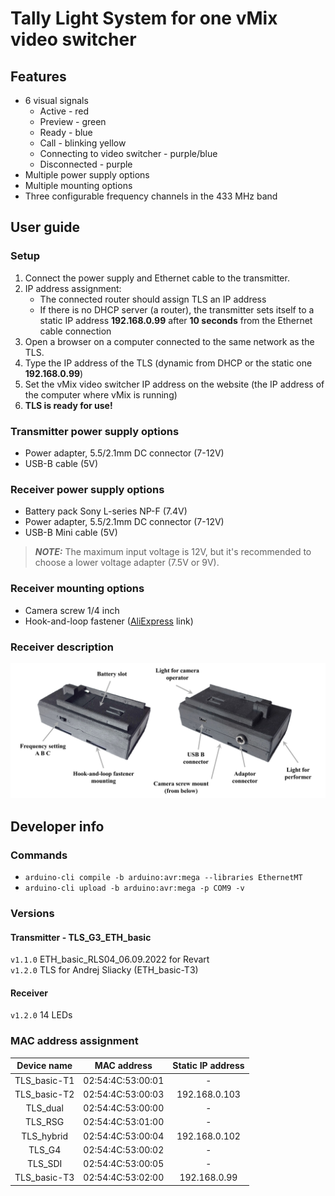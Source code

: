 # Tally Light System for one vMix video switcher
## Features
* 6 visual signals
    * Active - red
    * Preview - green
    * Ready - blue
    * Call - blinking yellow
    * Connecting to video switcher - purple/blue
    * Disconnected - purple
* Multiple power supply options
* Multiple mounting options
* Three configurable frequency channels in the 433 MHz band

## User guide
### Setup
1. Connect the power supply and Ethernet cable to the transmitter.
2. IP address assignment:
    * The connected router should assign TLS an IP address
    * If there is no DHCP server (a router), the transmitter sets itself to a static IP address **192.168.0.99** after **10 seconds** from the Ethernet cable connection
3. Open a browser on a computer connected to the same network as the TLS.
4. Type the IP address of the TLS (dynamic from DHCP or the static one **192.168.0.99**)
5. Set the vMix video switcher IP address on the website (the IP address of the computer where vMix is running)
6. **TLS is ready for use!**

### Transmitter power supply options
* Power adapter, 5.5/2.1mm DC connector (7-12V)
* USB-B cable (5V)

### Receiver power supply options
* Battery pack Sony L-series NP-F (7.4V)
* Power adapter, 5.5/2.1mm DC connector (7-12V)
* USB-B Mini cable (5V)

> **_NOTE:_** The maximum input voltage is 12V, but it's recommended to choose a lower voltage adapter (7.5V or 9V).

### Receiver mounting options
* Camera screw 1/4 inch
* Hook-and-loop fastener ([AliExpress](https://www.aliexpress.com/item/4000402019602.html?spm=a2g0o.cart.0.0.125638damhasXE&mp=1) link)

### Receiver description
![](Receiver_LQ.jpg)

## Developer info
### Commands
* ```arduino-cli compile -b arduino:avr:mega --libraries EthernetMT```
* ```arduino-cli upload -b arduino:avr:mega -p COM9 -v```

### Versions
#### Transmitter - TLS_G3_ETH_basic 
```v1.1.0``` ETH_basic_RLS04_06.09.2022 for Revart   
```v1.2.0``` TLS for Andrej Sliacky (ETH_basic-T3)
#### Receiver
```v1.2.0``` 14 LEDs

### MAC address assignment

|  Device name |    MAC address    | Static IP address |
|:------------:|:-----------------:|:-----------------:|
| TLS_basic-T1 | 02:54:4C:53:00:01 |         -         |
| TLS_basic-T2 | 02:54:4C:53:00:03 |   192.168.0.103   |
|   TLS_dual   | 02:54:4C:53:00:00 |         -         |
|    TLS_RSG   | 02:54:4C:53:01:00 |         -         |
|  TLS_hybrid  | 02:54:4C:53:00:04 |   192.168.0.102   |
|    TLS_G4    | 02:54:4C:53:00:02 |         -         |
|    TLS_SDI   | 02:54:4C:53:00:05 |         -         |
| TLS_basic-T3 | 02:54:4C:53:02:00 |   192.168.0.99    |